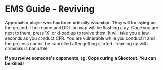 # EMS Guide - Reviving

Approach a player who has been critically wounded. They will be laying on the ground. Their name and DOT on map will be flashing gray. 
Once you are next to them, press 'X' or d-pad up to revive them. It will take you a few seconds as you conduct CPR. 
You are vulnerable while you conduct it and the process cannot be cancelled after getting started. Teaming up with criminals is bannable.

**If you revive someone's opponents, eg. Cops during a Shootout. You can be killed!**